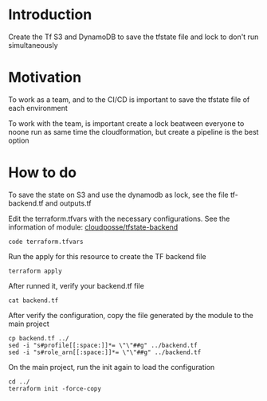 # Introduction

Create the Tf S3 and DynamoDB to save the tfstate file and lock to don't run simultaneously

# Motivation

To work as a team, and to the CI/CD is important to save the tfstate file of each environment

To work with the team, is important create a lock beatween everyone to noone run as same time the cloudformation, but create a pipeline is the best option

# How to do

To save the state on S3 and use the dynamodb as lock, see the file tf-backend.tf and outputs.tf

Edit the terraform.tfvars with the necessary configurations. See the information of module: [cloudposse/tfstate-backend](https://registry.terraform.io/modules/cloudposse/tfstate-backend/aws/latest)

```
code terraform.tfvars
```

Run the apply for this resource to create the TF backend file

```
terraform apply
```

After runned it, verify your backend.tf file

```
cat backend.tf
```

After verify the configuration, copy the file generated by the module to the main project

```
cp backend.tf ../
sed -i "s#profile[[:space:]]*= \"\"##g" ../backend.tf
sed -i "s#role_arn[[:space:]]*= \"\"##g" ../backend.tf
```

On the main project, run the init again to load the configuration

```
cd ../
terraform init -force-copy
```
